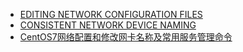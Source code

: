 - [EDITING NETWORK CONFIGURATION FILES](https://access.redhat.com/documentation/en-us/red_hat_enterprise_linux/7/html/networking_guide/sec-Editing_Network_Configuration_Files)
- [CONSISTENT NETWORK DEVICE NAMING](https://access.redhat.com/documentation/en-us/red_hat_enterprise_linux/7/html/networking_guide/ch-Consistent_Network_Device_Naming)
- [CentOS7网络配置和修改网卡名称及常用服务管理命令](http://www.linuxidc.com/Linux/2017-04/143002.htm)








